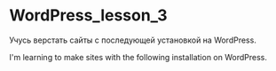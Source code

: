 # WordPress_lesson_3
Учусь верстать сайты с последующей установкой на WordPress.

I'm learning to make sites with the following installation on WordPress.